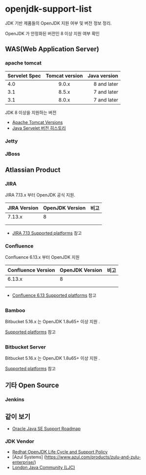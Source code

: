 # openjdk-support-list

JDK 기반 제품들의 OpenJDK 지원 여부 및 버전 정보 정리.

OpenJDK 가 안정화된 버전인 8 이상 지원 여부 확인

## WAS(Web Application Server)

### apache tomcat

| Servelet Spec | Tomcat version| Java version  |
| ------------- |:-------------:| -----:|
| 4.0            | 9.0.x | 8 and later |
| 3.1      | 8.5.x | 7 and later |
| 3.1      | 8.0.x | 7 and later |

JDK 8 이상을 지원하는 버전

* [Apache Tomcat Versions](http://tomcat.apache.org/whichversion.html)
* [Java Servelet 버전 히스토리](https://en.wikipedia.org/wiki/Java_servlet#History)

### Jetty

### JBoss


## Atlassian Product


### JIRA



JIRA 7.13.x 부터 OpenJDK 공식 지원.

| JIRA Version | OpenJDK Version | 비고 |
| ------------ | --------------- | ---- |
| 7.13.x       | 8               |      |
|              |                 |      |
|              |                 |      |

* [JIRA 7.13 Supported platforms](https://confluence.atlassian.com/adminjiraserver/supported-platforms-938846830.html) 참고


### Confluence

Confluence 6.13.x 부터 OpenJDK 지원



| Confluence Version | OpenJDK Version | 비고 |
| ------------------ | --------------- | ---- |
| 6.13.x             | 8               |      |
|                    |                 |      |
|                    |                 |      |



* [Confluence 6.13 Supported platforms](https://confluence.atlassian.com/doc/supported-platforms-207488198.html) 참고

## 

### Bamboo

Bitbucket 5.16.x 는 OpenJDK 1.8u65+ 이상 지원 .

[Supported platforms](https://confluence.atlassian.com/bitbucketserver/supported-platforms-776640981.html) 참고

## 



### Bitbucket Server

Bitbucket 5.16.x 는 OpenJDK 1.8u65+ 이상 지원 .

[Supported platforms](https://confluence.atlassian.com/bitbucketserver/supported-platforms-776640981.html) 참고

## 기타 Open Source

### Jenkins


## 같이 보기

* [Oracle Java SE Support Roadmap](https://www.oracle.com/technetwork/java/java-se-support-roadmap.html)

### JDK Vendor

* [Redhat OpenJDK Life Cycle and Support Policy](https://access.redhat.com/articles/1299013)
* [Azul Systems] (https://www.azul.com/products/zulu-and-zulu-enterprise/)
* [London Java Community (LJC)](https://www.infoq.com/news/2018/03/AdoptOpenJDKMar18)
